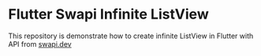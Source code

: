 # Flutter Swapi Infinite ListView
This repository is demonstrate how to create infinite ListView in Flutter with API from [swapi.dev](https://swapi.dev/)
